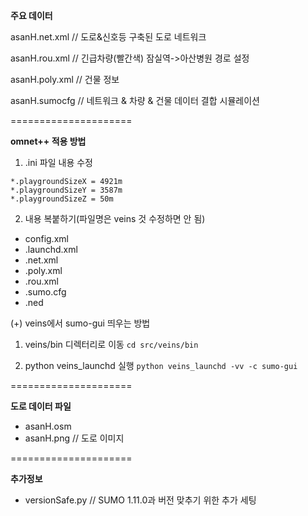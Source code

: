 **주요 데이터**

asanH.net.xml // 도로&신호등 구축된 도로 네트워크

asanH.rou.xml // 긴급차량(빨간색) 잠실역->아산병원 경로 설정

asanH.poly.xml // 건물 정보

asanH.sumocfg // 네트워크 & 차량 & 건물 데이터 결합 시뮬레이션

=====================

**omnet++ 적용 방법**

1) .ini 파일 내용 수정
  ```
  *.playgroundSizeX = 4921m
  *.playgroundSizeY = 3587m
  *.playgroundSizeZ = 50m
  ```

2) 내용 복붙하기(파일명은 veins 것 수정하면 안 됨)
  - config.xml
  - .launchd.xml
  - .net.xml
  - .poly.xml
  - .rou.xml
  - .sumo.cfg
  - .ned

(+) veins에서 sumo-gui 띄우는 방법
  1) veins/bin 디렉터리로 이동
    ```
    cd src/veins/bin
    ```

  2) python veins_launchd 실행
    ```
    python veins_launchd -vv -c sumo-gui
    ```

=====================

**도로 데이터 파일**

- asanH.osm
- asanH.png // 도로 이미지

=====================

**추가정보**

- versionSafe.py // SUMO 1.11.0과 버전 맞추기 위한 추가 세팅 

